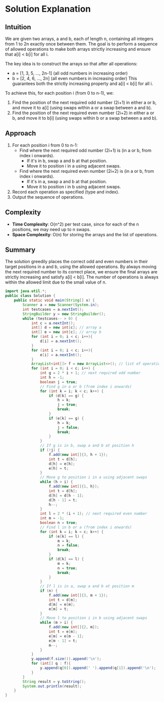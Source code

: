 
# Solution Explanation

## Intuition
We are given two arrays, a and b, each of length n, containing all integers from 1 to 2n exactly once between them. The goal is to perform a sequence of allowed operations to make both arrays strictly increasing and ensure that a[i] < b[i] for all i.

The key idea is to construct the arrays so that after all operations:
- a = [1, 3, 5, ..., 2n-1] (all odd numbers in increasing order)
- b = [2, 4, 6, ..., 2n] (all even numbers in increasing order)
This guarantees both the strictly increasing property and a[i] < b[i] for all i.

To achieve this, for each position i (from 0 to n-1), we:
1. Find the position of the next required odd number (2i+1) in either a or b, and move it to a[i] (using swaps within a or a swap between a and b).
2. Find the position of the next required even number (2i+2) in either a or b, and move it to b[i] (using swaps within b or a swap between a and b).

## Approach
1. For each position i from 0 to n-1:
    - Find where the next required odd number (2i+1) is (in a or b, from index i onwards).
        - If it's in b, swap a and b at that position.
        - Move it to position i in a using adjacent swaps.
    - Find where the next required even number (2i+2) is (in a or b, from index i onwards).
        - If it's in a, swap a and b at that position.
        - Move it to position i in b using adjacent swaps.
2. Record each operation as specified (type and index).
3. Output the sequence of operations.

## Complexity
- **Time Complexity**: O(n^2) per test case, since for each of the n positions, we may need up to n swaps.
- **Space Complexity**: O(n) for storing the arrays and the list of operations.

## Summary
The solution greedily places the correct odd and even numbers in their target positions in a and b, using the allowed operations. By always moving the next required number to its correct place, we ensure the final arrays are strictly increasing and satisfy a[i] < b[i]. The number of operations is always within the allowed limit due to the small value of n.

```java
import java.util.*;
public class Solution {
    public static void main(String[] x) {
        Scanner a = new Scanner(System.in);
        int testcases = a.nextInt();
        StringBuilder y = new StringBuilder();
        while (testcases-- > 0) {
            int c = a.nextInt();
            int[] d = new int[c]; // array a
            int[] e = new int[c]; // array b
            for (int i = 0; i < c; i++){
                d[i] = a.nextInt();
            }
            for (int i = 0; i < c; i++){
                e[i] = a.nextInt();
            }
            ArrayList<int[]> f = new ArrayList<>(); // list of operations
            for (int i = 0; i < c; i++) {
                int g = 2 * i + 1; // next required odd number
                int h = -1;
                boolean j = true;
                // Find g in a or b (from index i onwards)
                for (int k = i; k < c; k++) {
                    if (d[k] == g) {
                        h = k;
                        j = true;
                        break;
                    }
                    if (e[k] == g) {
                        h = k;
                        j = false;
                        break;
                    }
                }
                // If g is in b, swap a and b at position h
                if (!j) {
                    f.add(new int[]{3, h + 1});
                    int t = d[h];
                    d[h] = e[h];
                    e[h] = t;
                }
                // Move g to position i in a using adjacent swaps
                while (h > i) {
                    f.add(new int[]{1, h});
                    int t = d[h];
                    d[h] = d[h - 1];
                    d[h - 1] = t;
                    h--;
                }
                int l = 2 * (i + 1); // next required even number
                int m = -1;
                boolean n = true;
                // Find l in b or a (from index i onwards)
                for (int k = i; k < c; k++) {
                    if (e[k] == l) {
                        m = k;
                        n = false;
                        break;
                    }
                    if (d[k] == l) {
                        m = k;
                        n = true;
                        break;
                    }
                }
                // If l is in a, swap a and b at position m
                if (n) {
                    f.add(new int[]{3, m + 1});
                    int t = d[m];
                    d[m] = e[m];
                    e[m] = t;
                }
                // Move l to position i in b using adjacent swaps
                while (m > i) {
                    f.add(new int[]{2, m});
                    int t = e[m];
                    e[m] = e[m - 1];
                    e[m - 1] = t;
                    m--;
                }
            }
            y.append(f.size()).append('\n');
            for (int[] q : f){
                y.append(q[0]).append(' ').append(q[1]).append('\n');
            }
        }
        String result = y.toString();
        System.out.println(result);
    }
}
